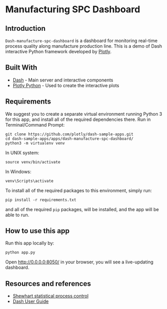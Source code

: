 # Manufacturing SPC Dashboard

## Introduction
`Dash-manufacture-spc-dashboard` is a dashboard for monitoring real-time process quality along manufacture production line. 
This is a demo of Dash interactive Python framework developed by [Plotly](https//plot.ly/).


## Built With
* [Dash](https://dash.plot.ly/) - Main server and interactive components 
* [Plotly Python](https://plot.ly/python/) - Used to create the interactive plots

## Requirements
We suggest you to create a separate virtual environment running Python 3 for this app, and install all of the required dependencies there. Run in Terminal/Command Prompt:

```
git clone https://github.com/plotly/dash-sample-apps.git
cd dash-sample-apps/apps/dash-manufacture-spc-dashboard/
python3 -m virtualenv venv
```
In UNIX system: 

```
source venv/bin/activate
```
In Windows: 

```
venv\Scripts\activate
```

To install all of the required packages to this environment, simply run:

```
pip install -r requirements.txt
```

and all of the required `pip` packages, will be installed, and the app will be able to run.


## How to use this app

Run this app locally by:
```
python app.py
```
Open http://0.0.0.0:8050/ in your browser, you will see a live-updating dashboard.

## Resources and references
* [Shewhart statistical process control](https://en.wikipedia.org/wiki/Shewhart_individuals_control_chart)
* [Dash User Guide](https://dash.plot.ly/)

